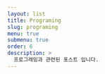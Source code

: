 ```yaml
---
layout: list
title: Programing
slug: programing
menu: true
submenu: true
order: 6
description: >
  프로그래밍과 관련된 포스트 입니다.
---
```

